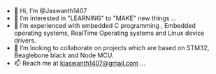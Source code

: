 - 👋 Hi, I’m @Jaswanth1407
- 👀 I’m interested in "LEARNING" to "MAKE" new things ...
- 🌱 I’m experienced with embedded C programming , Embedded operating systems, RealTime Operating systems and Linux device drivers.
- 💞️ I’m looking to collaborate on projects which are based on STM32, Beaglebone black and Node MCU.
- 📫  Reach me at kjaswanth1407@gmail.com ...

<!---
Jaswanth1407/Jaswanth1407 is a ✨ special ✨ repository because its `README.md` (this file) appears on your GitHub profile.
You can click the Preview link to take a look at your changes.
--->
